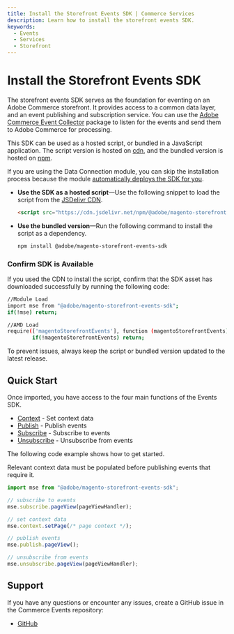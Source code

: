 ```yaml
---
title: Install the Storefront Events SDK | Commerce Services 
description: Learn how to install the storefront events SDK.
keywords:
  - Events
  - Services
  - Storefront
---
```

# Install the Storefront Events SDK

The storefront events SDK serves as the foundation for eventing on an Adobe Commerce storefront. It provides access to a common data layer, and an event publishing and subscription service. You can use the [Adobe Commerce Event Collector](../collector/index.md) package to listen for the events and send them to Adobe Commerce for processing.

This SDK can be used as a hosted script, or bundled in a JavaScript application. The script version is hosted on [cdn](https://cdn.jsdelivr.net/npm/@adobe/magento-storefront-event-collector@1/dist/index.js), and the bundled version is hosted on [npm](https://www.npmjs.com/package/@adobe/magento-storefront-events-sdk).

<InlineAlert variant="info" slots="text"/>

If you are using the Data Connection module, you can skip the installation process because the module [automatically deploys the SDK for you](https://experienceleague.adobe.com/en/docs/commerce/data-connection/fundamentals/connect-data#data-collection).

- **Use the SDK as a hosted script**—Use the following snippet to load the script from the [JSDelivr CDN](https://www.jsdelivr.com/).

  ```html
  <script src="https://cdn.jsdelivr.net/npm/@adobe/magento-storefront-events-sdk@1/dist/index.js"></script>
  ```

- **Use the bundled version**—Run the following command to install the script as a dependency.

  ```bash
  npm install @adobe/magento-storefront-events-sdk
  ```

### Confirm SDK is Available

If you used the CDN to install the script, confirm that the SDK asset has downloaded successfully by running the following code:

```bash
//Module Load
import mse from "@adobe/magento-storefront-events-sdk";
if(!mse) return;

//AMD Load
require(['magentoStorefrontEvents'], function (magentoStorefrontEvents) {
        if(!magentoStorefrontEvents) return; 
```

<InlineAlert variant="info" slots="text"/>

To prevent issues, always keep the script or bundled version updated to the latest release.

## Quick Start

Once imported, you have access to the four main functions of the Events SDK.

-  [Context](context.md) - Set context data
-  [Publish](publish.md) - Publish events
-  [Subscribe](subscribe.md) - Subscribe to events
-  [Unsubscribe](unsubscribe.md) - Unsubscribe from events

The following code example shows how to get started.

<InlineAlert variant="warning" slots="text" />

Relevant context data must be populated before publishing events that require it.

```javascript
import mse from "@adobe/magento-storefront-events-sdk";

// subscribe to events
mse.subscribe.pageView(pageViewHandler);

// set context data
mse.context.setPage(/* page context */);

// publish events
mse.publish.pageView();

// unsubscribe from events
mse.unsubscribe.pageView(pageViewHandler);
```

## Support

If you have any questions or encounter any issues, create a GitHub issue in the Commerce Events repository:

-  [GitHub](https://github.com/adobe/commerce-events/issues/new)
